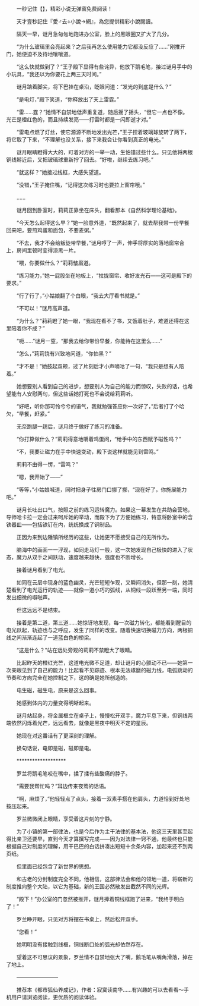 　　一秒记住【】，精彩小说无弹窗免费阅读！

　　天才壹秒記住『愛♂去÷小說→網』，為您提供精彩小說閱讀。

　　隔天一早，谜月急匆匆地跑进办公室，脸上的黑眼圈又扩大了几分。

　　“为什么玻璃里会亮起来？之后我再怎么使用能力它都没反应了……”刚推开门，她便迫不及待地嚷嚷道。

　　“这么快就做到了？”王子殿下显得有些诧异，他放下鹅毛笔，接过谜月手中的小玩具，“我还以为你要花上两三天时间。”

　　谜月踮着脚尖，将下巴挂在桌沿，眨眼问道：“发光的到底是什么？”

　　“是电灯，”殿下笑道，“你释放出了天上雷霆。”

　　“雷……霆？”她情不自禁地低声重复道，随后摇了摇头，“但它一点也不像。光芒是橙红色的，而且持续发亮——打雷时都是一闪即逝才对。”

　　“雷电点燃了灯丝，使它源源不断地发出光芒，”王子捏着玻璃球旋转了两下，将它取了下来，“不理解也没关系，接下来我会让你看到真正的电光。”

　　谜月眼睛瞪得大大的，盯着对方的一举一动，生怕错过些什么。只见他将两根铜线掰近后，又把玻璃球重新拧了回去。“好啦，继续去练习吧。”

　　“就这样？”她接过线框，大感失望道。

　　“没错，”王子掩住嘴，“记得这次练习时也要拉上窗帘哦。”

　　……

　　谜月回到卧室时，莉莉正靠坐在床头，翻看那本《自然科学理论基础》。

　　“今天怎么起得这么早？”她一脸意外道，“既然起来了，就去帮我带一份早餐回来吧，要煎鸡蛋和面包，不要麦粥。”

　　“不去，我才不会给叛徒带早餐，”谜月哼了一声，伸手将厚实的落地窗帘合上，房间里顿时变得漆黑一片。

　　“喂，你要做什么？”莉莉皱眉道。

　　“练习能力，”她一屁股坐在地板上，“拉拢窗帘、收好发光石——这可是殿下的要求。”

　　“行了行了，”小姑娘翻了个白眼，“我去大厅看书就是。”

　　“不可以！”谜月高声道。

　　“为什么？”莉莉瞪了她一眼，“我现在看不了书，又饿着肚子，难道还得在这里陪着你不成？”

　　“呃……”谜月一窒，“那我去给你带份早餐，你能待在这里么……”

　　“怎么，”莉莉饶有兴致地问道，“你怕黑？”

　　“才不是！”她鼓起双颊，过了片刻后才小声嘀咕了一句，“我只是想有人陪着。”

　　她想要别人看到自己的进步，想要别人为自己的能力而惊叹，失败的话，也希望能有人安慰两句，但这些话她打死也不会说给莉莉听。

　　“好吧，听你那可怜兮兮的语气，我就勉强答应你一次好了，”后者打了个哈欠，“早餐，赶紧。”

　　无奈跑腿一趟后，谜月终于做好了练习的准备。

　　“你打算做什么？”莉莉得意地嚼着鸡蛋问，“给手中的东西赋予磁性吗？”

　　“不，我要让磁力在手中快速变动，殿下说这样就能见到雷鸣。”

　　莉莉不由得一愣，“雷鸣？”

　　“嗯，我开始了——”

　　“等等，”小姑娘喊道，同时把身子往房门口挪了挪，“现在好了，你施展能力吧。”

　　谜月长吐出口气，按照之前的练习运转魔力。如果这一幕发生在共助会营地，导师哈卡拉一定会过来呵斥她的举动，而殿下为了方便她练习，特意将卧室中的含铁器皿——包括铁钉在内，统统换成了铜制品。

　　正因为来到边陲镇所经历的这些，让她更不愿接受自己的无所作为。

　　脑海中的画面一一浮现，如同走马灯一般，这一次她发现自己极快的进入了状态，魔力从双手之间跃动，速度越来越快，强度也不断增长。

　　接着谜月看到了电光。

　　如同在云层中现身的蓝色幽灵，光芒短短乍现，又瞬间消失，但那一刻，她清楚看到了电光运行的轨迹——就像一道小巧的弧线，从铜线一段跃至另一端，同时发出细微的噼啪声。

　　但这远远不是结束。

　　接着是第二道，第三道……她惊讶地发现，每一次磁力转化，都能看到醒目的电光跃起，轨迹也与之呼应，发生了同样的改变。随着快速切换磁力方向，两根铜线之间渐渐连起了一道蓝白色的桥梁。

　　“这是什么？”站在远处旁观的莉莉不禁瞪大了眼睛。

　　比起昨天的橙红光芒，这道电光微不足道，却让谜月的心颤动不已——她第一次亲眼见到了自己的能力！比起看不见踪迹、根本无法琢磨的磁力线，电弧跳动的节奏和方向完全在她控制之下，这的确是她所创造的。

　　电生磁，磁生电，原来是这么回事。

　　她感到体内的力量变得明晰起来。

　　谜月站起身，将金属框立在桌子上，慢慢松开双手，魔力平息下来，但铜线两端依然闪烁着光芒，远远看去，就像是黑夜中明灭不定的星辰。

　　她现在对这番话有了更深刻的理解。

　　换句话说，电即是磁，磁即是电。

　　*******************

　　罗兰将鹅毛笔咬在嘴中，揉了揉有些酸痛的脖子。

　　“需要我帮忙吗？”耳边传来夜莺的话语。

　　“啊，麻烦了，”他轻轻点了点头，接着一双素手搭在他肩头，力道恰到好处地按压起来。

　　罗兰微微闭上眼睛，享受着这片刻的宁静。

　　为了小镇的第一部律法，也是今后作为主干法律的基本法，他这三天里甚至起得比亲卫还要早，直到今天才算撰写完成——因为对法律一窍不通，他最终也只能根据自己对制度的理解，用干巴巴的白话拼凑出短短十余条内容，加起来还不到两页纸。

　　但里面已经包含了新世界的思想。

　　和古老的分封制度完全不同，他相信，这部律法会和他的领地一道，将崭新的制度推向整个大陆，以它为基础，新的王国必然散发出截然不同的光辉。

　　“殿下！”办公室的门忽然被推开，谜月捧着铜线框跑了进来，“我终于明白了！”

　　罗兰睁开眼，只见对方将摆在书桌上，然后松开双手。

　　“您看！”

　　她明明没有接触到线框，铜线断口处的弧光却依然存在。

　　望着这不可思议的景象，罗兰情不自禁地张大了嘴，鹅毛笔从嘴角滑落，掉在了地上。

　　————————

　　推荐本《都市狐仙养成记》，作者：寂寞读南华……有兴趣的可以去看看～手机用户请浏览阅读，更优质的阅读体验。
